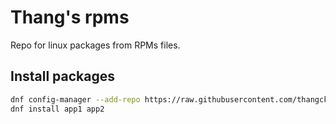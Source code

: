 # Thang's rpms

Repo for linux packages from RPMs files.


## Install packages

```sh
dnf config-manager --add-repo https://raw.githubusercontent.com/thangckt/stuff/refs/heads/linux_rpm/thang_rpm.repo
dnf install app1 app2
```
